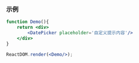 ### 示例

<!--start-code-->

```jsx
function Demo(){
    return <div>
        <DatePicker placeholder='自定义提示内容'/>
    </div>
}

ReactDOM.render(<Demo/>);
```

<!--end-code-->
